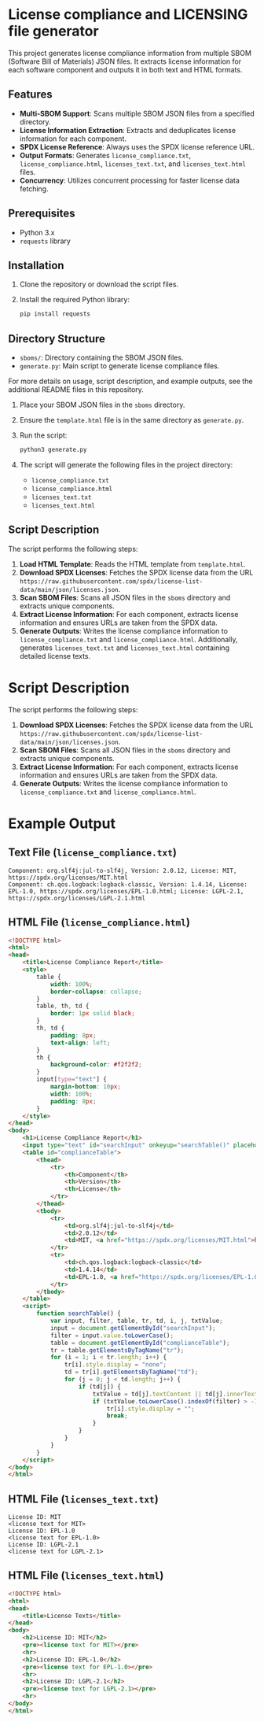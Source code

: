 # License compliance and LICENSING file generator

This project generates license compliance information from multiple SBOM (Software Bill of Materials) JSON files. It extracts license information for each software component and outputs it in both text and HTML formats.

## Features

- **Multi-SBOM Support**: Scans multiple SBOM JSON files from a specified directory.
- **License Information Extraction**: Extracts and deduplicates license information for each component.
- **SPDX License Reference**: Always uses the SPDX license reference URL.
- **Output Formats**: Generates `license_compliance.txt`, `license_compliance.html`, `licenses_text.txt`, and `licenses_text.html` files.
- **Concurrency**: Utilizes concurrent processing for faster license data fetching.

## Prerequisites

- Python 3.x
- `requests` library

## Installation

1. Clone the repository or download the script files.
2. Install the required Python library:

    ```bash
    pip install requests
    ```

## Directory Structure

- `sboms/`: Directory containing the SBOM JSON files.
- `generate.py`: Main script to generate license compliance files.

For more details on usage, script description, and example outputs, see the additional README files in this repository.

1. Place your SBOM JSON files in the `sboms` directory.
2. Ensure the `template.html` file is in the same directory as `generate.py`.
3. Run the script:

    ```bash
    python3 generate.py
    ```

4. The script will generate the following files in the project directory:
    - `license_compliance.txt`
    - `license_compliance.html`
    - `licenses_text.txt`
    - `licenses_text.html`

## Script Description

The script performs the following steps:

1. **Load HTML Template**: Reads the HTML template from `template.html`.
2. **Download SPDX Licenses**: Fetches the SPDX license data from the URL `https://raw.githubusercontent.com/spdx/license-list-data/main/json/licenses.json`.
3. **Scan SBOM Files**: Scans all JSON files in the `sboms` directory and extracts unique components.
4. **Extract License Information**: For each component, extracts license information and ensures URLs are taken from the SPDX data.
5. **Generate Outputs**: Writes the license compliance information to `license_compliance.txt` and `license_compliance.html`. Additionally, generates `licenses_text.txt` and `licenses_text.html` containing detailed license texts.

# Script Description

The script performs the following steps:

1. **Download SPDX Licenses**: Fetches the SPDX license data from the URL `https://raw.githubusercontent.com/spdx/license-list-data/main/json/licenses.json`.
2. **Scan SBOM Files**: Scans all JSON files in the `sboms` directory and extracts unique components.
3. **Extract License Information**: For each component, extracts license information and ensures URLs are taken from the SPDX data.
4. **Generate Outputs**: Writes the license compliance information to `license_compliance.txt` and `license_compliance.html`.

# Example Output

## Text File (`license_compliance.txt`)
```text
Component: org.slf4j:jul-to-slf4j, Version: 2.0.12, License: MIT, https://spdx.org/licenses/MIT.html
Component: ch.qos.logback:logback-classic, Version: 1.4.14, License: EPL-1.0, https://spdx.org/licenses/EPL-1.0.html; License: LGPL-2.1, https://spdx.org/licenses/LGPL-2.1.html
```
## HTML File (`license_compliance.html`)

```html
<!DOCTYPE html>
<html>
<head>
    <title>License Compliance Report</title>
    <style>
        table {
            width: 100%;
            border-collapse: collapse;
        }
        table, th, td {
            border: 1px solid black;
        }
        th, td {
            padding: 8px;
            text-align: left;
        }
        th {
            background-color: #f2f2f2;
        }
        input[type="text"] {
            margin-bottom: 10px;
            width: 100%;
            padding: 8px;
        }
    </style>
</head>
<body>
    <h1>License Compliance Report</h1>
    <input type="text" id="searchInput" onkeyup="searchTable()" placeholder="Search for components..">
    <table id="complianceTable">
        <thead>
            <tr>
                <th>Component</th>
                <th>Version</th>
                <th>License</th>
            </tr>
        </thead>
        <tbody>
            <tr>
                <td>org.slf4j:jul-to-slf4j</td>
                <td>2.0.12</td>
                <td>MIT, <a href="https://spdx.org/licenses/MIT.html">https://spdx.org/licenses/MIT.html</a></td>
            </tr>
            <tr>
                <td>ch.qos.logback:logback-classic</td>
                <td>1.4.14</td>
                <td>EPL-1.0, <a href="https://spdx.org/licenses/EPL-1.0.html">https://spdx.org/licenses/EPL-1.0.html</a>; LGPL-2.1, <a href="https://spdx.org/licenses/LGPL-2.1.html">https://spdx.org/licenses/LGPL-2.1.html</a></td>
            </tr>
        </tbody>
    </table>
    <script>
        function searchTable() {
            var input, filter, table, tr, td, i, j, txtValue;
            input = document.getElementById("searchInput");
            filter = input.value.toLowerCase();
            table = document.getElementById("complianceTable");
            tr = table.getElementsByTagName("tr");
            for (i = 1; i < tr.length; i++) {
                tr[i].style.display = "none";
                td = tr[i].getElementsByTagName("td");
                for (j = 0; j < td.length; j++) {
                    if (td[j]) {
                        txtValue = td[j].textContent || td[j].innerText;
                        if (txtValue.toLowerCase().indexOf(filter) > -1) {
                            tr[i].style.display = "";
                            break;
                        }
                    }
                }
            }
        }
    </script>
</body>
</html> 
```

## HTML File (`licenses_text.txt`)
```text
License ID: MIT
<license text for MIT>
License ID: EPL-1.0
<license text for EPL-1.0>
License ID: LGPL-2.1
<license text for LGPL-2.1>
```
## HTML File (`licenses_text.html`)
```html
<!DOCTYPE html>
<html>
<head>
    <title>License Texts</title>
</head>
<body>
    <h2>License ID: MIT</h2>
    <pre><license text for MIT></pre>
    <hr>
    <h2>License ID: EPL-1.0</h2>
    <pre><license text for EPL-1.0></pre>
    <hr>
    <h2>License ID: LGPL-2.1</h2>
    <pre><license text for LGPL-2.1></pre>
    <hr>
</body>
</html>
```
